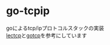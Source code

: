 # go-tcpip
goによるtcp/ipプロトコルスタックの実装  
[lectcp](https://github.com/pandax381/lectcp)と[gotcp](https://github.com/terassyi/gotcp)を参考にしています